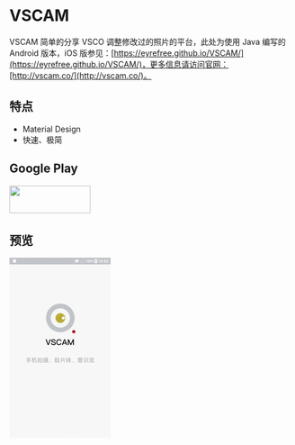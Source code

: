 # VSCAM

VSCAM 简单的分享 VSCO 调整修改过的照片的平台，此处为使用 Java 编写的 Android 版本，iOS 版参见：[https://eyrefree.github.io/VSCAM/](https://eyrefree.github.io/VSCAM/)，更多信息请访问官网：[http://vscam.co/](http://vscam.co/)。

## 特点

  * Material Design
  * 快速、极简

## Google Play

<a target='_blank' href='https://play.google.com/store/apps/details?id=com.x.vscam'>
	<img src='https://camo.githubusercontent.com/10fe76c8a0f9b9d8e5bee8170d88a3293449305a/68747470733a2f2f6f776e636c6f75642e6f72672f77702d636f6e74656e742f7468656d65732f6f776e636c6f75646f72676e65772f6173736574732f696d672f636c69656e74732f627574746f6e732f676f6f676c65706c61792e706e67' width='144' height='49'/>
</a>

## 预览

![gif](https://raw.githubusercontent.com/ayaseruri/vscam/master/gif/gif.gif)
